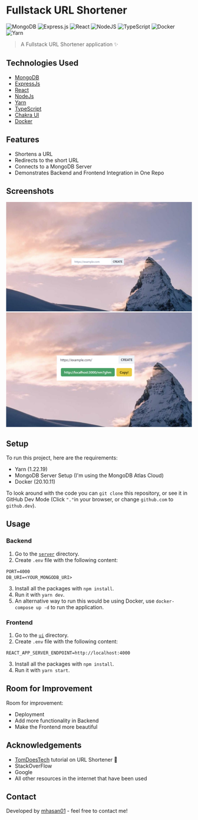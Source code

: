 # Fullstack URL Shortener

![MongoDB](https://img.shields.io/badge/MongoDB-%234ea94b.svg?style=for-the-badge&logo=mongodb&logoColor=white)
![Express.js](https://img.shields.io/badge/express.js-%23404d59.svg?style=for-the-badge&logo=express&logoColor=%2361DAFB)
![React](https://img.shields.io/badge/react-%2320232a.svg?style=for-the-badge&logo=react&logoColor=%2361DAFB)
![NodeJS](https://img.shields.io/badge/node.js-6DA55F?style=for-the-badge&logo=node.js&logoColor=white)
![TypeScript](https://img.shields.io/badge/typescript-%23007ACC.svg?style=for-the-badge&logo=typescript&logoColor=white)
![Docker](https://img.shields.io/badge/docker-%230db7ed.svg?style=for-the-badge&logo=docker&logoColor=white)
![Yarn](https://img.shields.io/badge/yarn-%232C8EBB.svg?style=for-the-badge&logo=yarn&logoColor=white)

> A Fullstack URL Shortener application ✨

## Technologies Used

- [MongoDB](https://www.mongodb.com/)
- [ExpressJs](https://expressjs.com/)
- [React](https://reactjs.org/)
- [NodeJs](https://nodejs.org/en/)
- [Yarn](https://yarnpkg.com/)
- [TypeScript](https://www.typescriptlang.org/)
- [Chakra UI](https://chakra-ui.com/)
- [Docker](https://www.docker.com/)

## Features
- Shortens a URL
- Redirects to the short URL
- Connects to a MongoDB Server
- Demonstrates Backend and Frontend Integration in One Repo

## Screenshots

![home](./docs/home.png)
![result](./docs/result.png)

## Setup

To run this project, here are the requirements:

- Yarn (1.22.19)
- MongoDB Server Setup (I'm using the MongoDB Atlas Cloud)
- Docker (20.10.11)

To look around with the code you can `git clone` this repository, or see it in GitHub Dev Mode (Click `"."`in your browser, or change `github.com` to `github.dev`).

## Usage

### Backend

1. Go to the [`server`](./server) directory.
2. Create `.env` file with the following content:
```
PORT=4000
DB_URI=<YOUR_MONGODB_URI>
```
3. Install all the packages with `npm install`.
4. Run it with `yarn dev`.
5. An alternative way to run this would be using Docker, use `docker-compose up -d` to run the application.

### Frontend

1. Go to the [`ui`](./ui) directory.
2. Create `.env` file with the following content:
```
REACT_APP_SERVER_ENDPOINT=http://localhost:4000
```
3. Install all the packages with `npm install`.
4. Run it with `yarn start`.

## Room for Improvement

Room for improvement:
- Deployment
- Add more functionality in Backend
- Make the Frontend more beautiful

## Acknowledgements

- [TomDoesTech](https://github.com/TomDoesTech) tutorial on URL Shortener 👏
- StackOverFlow
- Google
- All other resources in the internet that have been used


## Contact

Developed by [mhasan01](https://mhasan01.com/) - feel free to contact me!
